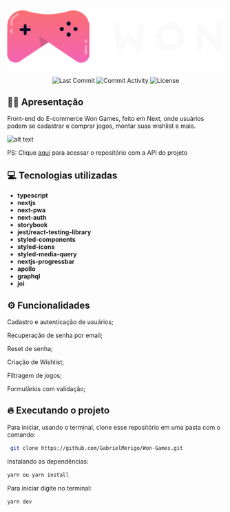<p align="center">
  <img  src="White 1.svg">
</p>

<p align="center">
  <img alt="Last Commit" src="https://img.shields.io/github/last-commit/gabrielmerigo/Won-Games?color=rgba(240, 98, 192)">
  
  <img alt="Commit Activity" src="https://img.shields.io/github/commit-activity/w/gabrielmerigo/Won-Games?color=rgba(240, 98, 192)">

  <img alt="License" src="https://img.shields.io/badge/license-MIT-%2304D361?color=rgba(240, 98, 192)">
</p>

## 🙋‍♂ Apresentação

Front-end do E-commerce Won Games, feito em Next, onde usuários podem se cadastrar e comprar jogos, montar suas wishlist e mais.

![alt text](https://i.imgur.com/QZD5iNt.gif)

PS: Clique [aqui](https://github.com/GabrielMerigo/wongames-api) para acessar o repositório com a API do projeto

## 💻 Tecnologias utilizadas

- **typescript**
- **nextjs**
- **next-pwa**
- **next-auth**
- **storybook**
- **jest/react-testing-library**
- **styled-components**
- **styled-icons**
- **styled-media-query**
- **nextjs-progressbar**
- **apollo**
- **graphql**
- **joi**

## ⚙️ Funcionalidades

Cadastro e autenticação de usuários;

Recuperação de senha por email;

Reset de senha;

Criação de Wishlist;

Filtragem de jogos;

Formulários com validação;

## 🔥️ Executando o projeto

Para iniciar, usando o terminal, clone esse repositório em uma pasta com o comando:

```zsh
 git clone https://github.com/GabrielMerigo/Won-Games.git
```

Instalando as dependências:

```zsh
yarn ou yarn install
```

Para iniciar digite no terminal:

```zsh
yarn dev
```
